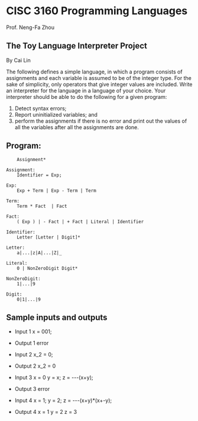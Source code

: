 # CISC 3160 Programming Languages
Prof. Neng-Fa Zhou

## The Toy Language Interpreter Project
By Cai Lin

The following defines a simple language, in which a program consists of assignments and each variable is assumed to be of the integer type. For the sake of simplicity, only operators that give integer values are included. Write an interpreter for the language in a language of your choice. Your interpreter should be able to do the following for a given program: 
1. Detect syntax errors;
2. Report uninitialized variables; and 
3. perform the assignments if there is no error and print out the values of all the variables after all the assignments are done.

## Program: 
        Assignment*
  
    Assignment:
        Identifier = Exp;
  
    Exp:
        Exp + Term | Exp - Term | Term
  
    Term:
        Term * Fact  | Fact
  
    Fact:
        ( Exp ) | - Fact | + Fact | Literal | Identifier
  
    Identifier:
        Letter [Letter | Digit]*

    Letter:
	    a|...|z|A|...|Z|_

    Literal:
        0 | NonZeroDigit Digit*
            
    NonZeroDigit:
        1|...|9

    Digit:
        0|1|...|9

## Sample inputs and outputs
- Input 1
x = 001;

- Output 1
error

- Input 2
x_2 = 0;

- Output 2
x_2 = 0

- Input 3
x = 0
y = x;
z = ---(x+y);

- Output 3
error

- Input 4
x = 1;
y = 2;
z = ---(x+y)*(x+-y);

- Output 4
x = 1
y = 2
z = 3